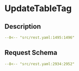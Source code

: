 # UpdateTableTag

## Description

```yaml
--8<-- "src/rest.yaml:1495:1496"
```

## Request Schema

```yaml
--8<-- "src/rest.yaml:2934:2952"
```